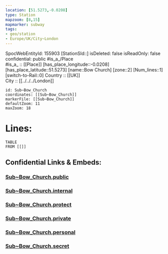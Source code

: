 ```yaml
---
location: [51.5273,-0.0208] 
type: Station 
mapzoom: [8,15] 
mapmarker: subway 
tags:
- geo/station
- Europe/UK/City~London
---
```

SpocWebEntityId: 155903
[StationSId::] 
isDeleted: false
isReadOnly: false
confidential: public
#is_a_/Place  
#is_a_ :: [[Place]] 
[has_place_longitude::-0.0208] 
[has_place_latitude::51.5273] 
[name::Bow Church] 
[zone::2] 
[Num_lines::1] 
[switch-to-Rail::0] 
Country :: [[UK]]  
City :: [[../../../London]]  


```leaflet
id: Sub~Bow_Church
coordinates: [[Sub~Bow_Church]] 
markerFile: [[Sub~Bow_Church]] 
defaultZoom: 11 
maxZoom: 18
```


# Lines: 
```dataview
TABLE 
FROM [[]] 
```


## Confidential Links & Embeds: 

### [Sub~Bow_Church.public](/_public/\Earth\Continent\Europe\Europe~North\UK\England\Regions~England\London,Greater\cities~GreaterLondon\Underground\StationSub~Bow_Church.public.md) 

### [Sub~Bow_Church.internal](/_internal/\Earth\Continent\Europe\Europe~North\UK\England\Regions~England\London,Greater\cities~GreaterLondon\Underground\StationSub~Bow_Church.internal.md) 

### [Sub~Bow_Church.protect](/_protect/\Earth\Continent\Europe\Europe~North\UK\England\Regions~England\London,Greater\cities~GreaterLondon\Underground\StationSub~Bow_Church.protect.md) 

### [Sub~Bow_Church.private](/_private/\Earth\Continent\Europe\Europe~North\UK\England\Regions~England\London,Greater\cities~GreaterLondon\Underground\StationSub~Bow_Church.private.md) 

### [Sub~Bow_Church.personal](/_personal/\Earth\Continent\Europe\Europe~North\UK\England\Regions~England\London,Greater\cities~GreaterLondon\Underground\StationSub~Bow_Church.personal.md) 

### [Sub~Bow_Church.secret](/_secret/\Earth\Continent\Europe\Europe~North\UK\England\Regions~England\London,Greater\cities~GreaterLondon\Underground\StationSub~Bow_Church.secret.md)

